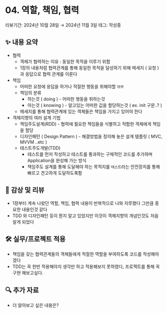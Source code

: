 # 04. 역할, 책임, 협력

리뷰기간: 2024년 10월 28일 → 2024년 11월 3일
태그: 작성중

## ✨ 내용 요약

- 협력
    - 객체가 협력하는 이유 : 동일한 목적을 이루기 위함
    - 1장의 내용처럼 협력관계를 통해 동일한 목적을 달성하기 위해 메세지 ( 요청 ) 과 응답으로 협력 관계를 이룬다
- 책임
    - 어떠한 요청에 응답을 하거나 적절한 행동을 취해야할 `의무`
    - 책임의 분류
        - 하는것 ( doing ) - 어떠한 행동을 취하는것
        - 아는것 ( knowing ) - 알고있는 어떠한 값을 할당하는것 ( ex. init 구문..? )
    - 메세지를 통해 협력관계에 있는 객체들은 책임을 가지고 있어야 한다
- 객체지향의 여러 설계 기법
    - 책임주도설계(RDD) - 협력에 필요한 책임들을 식별하고 적합한 객체에게 책임을 할당
    - 디자인패턴 ( Design Pattern ) - 해결방법을 정의해 놓은 설계 템플릿 ( MVC, MVVM ..etc )
    - 테스트주도개발(TDD)
        - 테스트를 먼저 작성하고 테스트를 통과하는 구체적인 코드를 추가하며 Application을 완성해 가는 방식
        - 책임주도 설계를 통해 도달해야 하는 목적지를 `테스트`라는 안전장치를 통해 빠르고 견고하게 도달하도록함

## 📝 감상 및 리뷰

- 1장부터 계속 나왔던 역할, 책임, 협력 내용이 반복적으로 나와 지루했다 그만큼 중요한 내용인것 같다
- TDD 와 디자인패턴 등이 뭔지 알고 있었지만 이것이 객체지향의 개념인것도 처음 알게 되었다

## 🛠️ 실무/프로젝트 적용

- 책임을 갖는 협력관계들의 객체들에게 적절한 역할을 부여하도록 코드를 작성해야 겠다
- TDD는 꼭 한번 적용해야지 생각만 하고 적용해보지 못하였다, 프로젝트를 통해 꼭 구현 해보고싶다.

## 🔍 추가 자료

- 더 알아보고 싶은 내용은?
